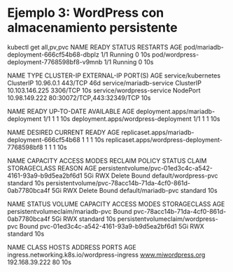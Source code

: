 # Ejemplo 3: WordPress con almacenamiento persistente

kubectl get all,pv,pvc
NAME                                        READY   STATUS    RESTARTS   AGE
pod/mariadb-deployment-666cf54b68-dbplz     1/1     Running   0          10s
pod/wordpress-deployment-7768598bf8-v9mnb   1/1     Running   0          10s

NAME                        TYPE        CLUSTER-IP       EXTERNAL-IP   PORT(S)                      AGE
service/kubernetes          ClusterIP   10.96.0.1        <none>        443/TCP                      46d
service/mariadb-service     ClusterIP   10.103.146.225   <none>        3306/TCP                     10s
service/wordpress-service   NodePort    10.98.149.222    <none>        80:30072/TCP,443:32349/TCP   10s

NAME                                   READY   UP-TO-DATE   AVAILABLE   AGE
deployment.apps/mariadb-deployment     1/1     1            1           10s
deployment.apps/wordpress-deployment   1/1     1            1           10s

NAME                                              DESIRED   CURRENT   READY   AGE
replicaset.apps/mariadb-deployment-666cf54b68     1         1         1       10s
replicaset.apps/wordpress-deployment-7768598bf8   1         1         1       10s

NAME                                                        CAPACITY   ACCESS MODES   RECLAIM POLICY   STATUS   CLAIM                   STORAGECLASS   REASON   AGE
persistentvolume/pvc-01ed3c4c-a542-4161-93a9-b9d5ea2bf6d1   5Gi        RWX            Delete           Bound    default/wordpress-pvc   standard                10s
persistentvolume/pvc-78acc14b-71da-4cf0-861d-0ab7780bca4f   5Gi        RWX            Delete           Bound    default/mariadb-pvc     standard                10s

NAME                                  STATUS   VOLUME                                     CAPACITY   ACCESS MODES   STORAGECLASS   AGE
persistentvolumeclaim/mariadb-pvc     Bound    pvc-78acc14b-71da-4cf0-861d-0ab7780bca4f   5Gi        RWX            standard       10s
persistentvolumeclaim/wordpress-pvc   Bound    pvc-01ed3c4c-a542-4161-93a9-b9d5ea2bf6d1   5Gi        RWX            standard       10s


NAME                                          CLASS    HOSTS                  ADDRESS          PORTS   AGE
ingress.networking.k8s.io/wordpress-ingress   <none>   www.miwordpress.org    192.168.39.222   80      10s
